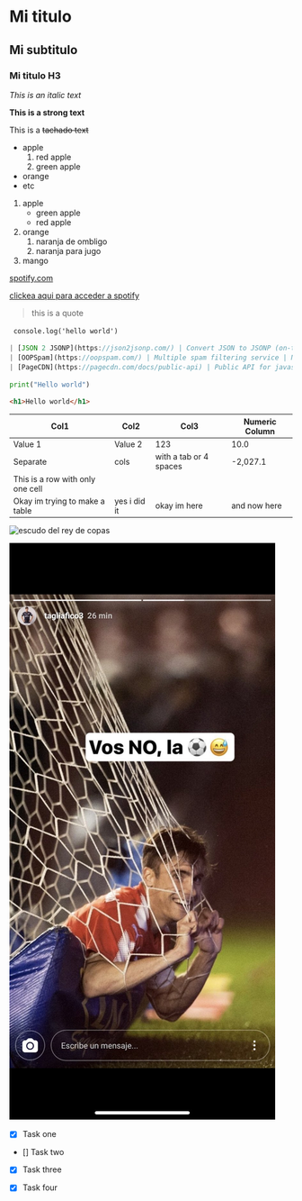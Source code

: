 <!-- HEADINGS -->

# Mi titulo
## Mi subtitulo
### Mi titulo H3

<!-- Este es un texto en italica -->
*This is an italic text*

<!-- Este es un texto en negrita-->
**This is a strong text**

<!-- Este es un texto tachado -->
This is a ~~tachado text~~

<!-- UL -->
* apple
    1. red apple
    2. green apple
* orange
* etc

1. apple
    * green apple
    * red apple
2. orange
    1. naranja de ombligo
    2. naranja para jugo
3. mango

[spotify.com](https://open.spotify.com/)   

[clickea aqui para acceder a spotify](https://open.spotify.com/ "Custom title")

> this is a quote

` console.log('hello world')`

```javascript
| [JSON 2 JSONP](https://json2jsonp.com/) | Convert JSON to JSONP (on-the-fly) for easy cross-domain data requests using client-side JavaScript | No | Yes | Unknown |
| [OOPSpam](https://oopspam.com/) | Multiple spam filtering service | No | Yes | Yes |
| [PageCDN](https://pagecdn.com/docs/public-api) | Public API for javascript, css and font libraries on PageCDN | `apiKey` | Yes | Yes |
```

```python
print("Hello world")
```

```html
<h1>Hello world</h1>
```

|               Col1               |  Col2   |          Col3          | Numeric Column |
|----------------------------------|---------|------------------------|----------------|
| Value 1                          | Value 2 | 123                    |           10.0 |
| Separate                         | cols    | with a tab or 4 spaces |       -2,027.1 |
| This is a row with only one cell |         |                        |                |
| Okay im trying to make a table    | yes i did it  | okay im here  | and now here


![escudo del rey de copas](https://upload.wikimedia.org/wikipedia/commons/thumb/d/db/Escudo_del_Club_Atl%C3%A9tico_Independiente.svg/1945px-Escudo_del_Club_Atl%C3%A9tico_Independiente.svg.png "Si no carga es por exceso de calidad")

![escudo del rey de copas](deus.jpg "volve que te amo hdp")

<!-- Github Markdown -->
* [X] Task one
* [] Task two
* [X] Task three
* [X] Task four







